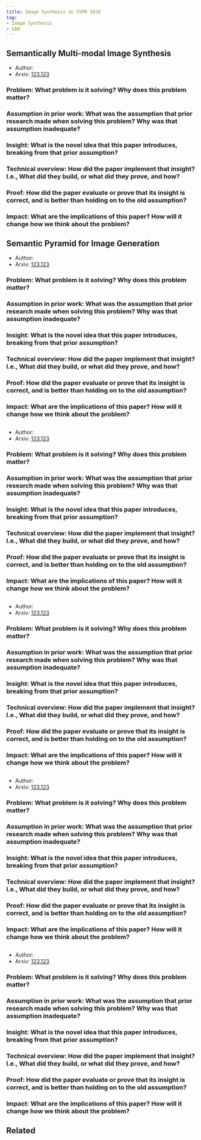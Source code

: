 ```yaml
---
title: Image Synthesis at CVPR 2020
tag:
- Image Synthesis
- GAN
---
```


## Semantically Multi-modal Image Synthesis


- Author:
- Arxiv: [123.123](https://arxiv.org/abs/)


### **Problem**: What problem is it solving? Why does this problem matter?



### **Assumption in prior work**: What was the assumption that prior research made when solving this problem? Why was that assumption inadequate?



### **Insight**: What is the novel idea that this paper introduces, breaking from that prior assumption?



### **Technical overview**: How did the paper implement that insight? I.e., What did they build, or what did they prove, and how?



### **Proof**: How did the paper evaluate or prove that its insight is correct, and is better than holding on to the old assumption?



### **Impact**: What are the implications of this paper? How will it change how we think about the problem?



<script async src="https://pagead2.googlesyndication.com/pagead/js/adsbygoogle.js"></script>
<ins class="adsbygoogle"
     style="display:block; text-align:center;"
     data-ad-layout="in-article"
     data-ad-format="fluid"
     data-ad-client="ca-pub-4466575858054752"
     data-ad-slot="8787986126"></ins>
<script>
     (adsbygoogle = window.adsbygoogle || []).push({});
</script>



## Semantic Pyramid for Image Generation


- Author:
- Arxiv: [123.123](https://arxiv.org/abs/)


### **Problem**: What problem is it solving? Why does this problem matter?



### **Assumption in prior work**: What was the assumption that prior research made when solving this problem? Why was that assumption inadequate?



### **Insight**: What is the novel idea that this paper introduces, breaking from that prior assumption?



### **Technical overview**: How did the paper implement that insight? I.e., What did they build, or what did they prove, and how?



### **Proof**: How did the paper evaluate or prove that its insight is correct, and is better than holding on to the old assumption?



### **Impact**: What are the implications of this paper? How will it change how we think about the problem?



<script async src="https://pagead2.googlesyndication.com/pagead/js/adsbygoogle.js"></script>
<ins class="adsbygoogle"
     style="display:block; text-align:center;"
     data-ad-layout="in-article"
     data-ad-format="fluid"
     data-ad-client="ca-pub-4466575858054752"
     data-ad-slot="8787986126"></ins>
<script>
     (adsbygoogle = window.adsbygoogle || []).push({});
</script>



## 

- Author:
- Arxiv: [123.123](https://arxiv.org/abs/)


### **Problem**: What problem is it solving? Why does this problem matter?



### **Assumption in prior work**: What was the assumption that prior research made when solving this problem? Why was that assumption inadequate?



### **Insight**: What is the novel idea that this paper introduces, breaking from that prior assumption?



### **Technical overview**: How did the paper implement that insight? I.e., What did they build, or what did they prove, and how?



### **Proof**: How did the paper evaluate or prove that its insight is correct, and is better than holding on to the old assumption?



### **Impact**: What are the implications of this paper? How will it change how we think about the problem?



<script async src="https://pagead2.googlesyndication.com/pagead/js/adsbygoogle.js"></script>
<ins class="adsbygoogle"
     style="display:block; text-align:center;"
     data-ad-layout="in-article"
     data-ad-format="fluid"
     data-ad-client="ca-pub-4466575858054752"
     data-ad-slot="8787986126"></ins>
<script>
     (adsbygoogle = window.adsbygoogle || []).push({});
</script>



## 

- Author:
- Arxiv: [123.123](https://arxiv.org/abs/)


### **Problem**: What problem is it solving? Why does this problem matter?



### **Assumption in prior work**: What was the assumption that prior research made when solving this problem? Why was that assumption inadequate?



### **Insight**: What is the novel idea that this paper introduces, breaking from that prior assumption?



### **Technical overview**: How did the paper implement that insight? I.e., What did they build, or what did they prove, and how?



### **Proof**: How did the paper evaluate or prove that its insight is correct, and is better than holding on to the old assumption?



### **Impact**: What are the implications of this paper? How will it change how we think about the problem?



<script async src="https://pagead2.googlesyndication.com/pagead/js/adsbygoogle.js"></script>
<ins class="adsbygoogle"
     style="display:block; text-align:center;"
     data-ad-layout="in-article"
     data-ad-format="fluid"
     data-ad-client="ca-pub-4466575858054752"
     data-ad-slot="8787986126"></ins>
<script>
     (adsbygoogle = window.adsbygoogle || []).push({});
</script>



## 

- Author:
- Arxiv: [123.123](https://arxiv.org/abs/)


### **Problem**: What problem is it solving? Why does this problem matter?



### **Assumption in prior work**: What was the assumption that prior research made when solving this problem? Why was that assumption inadequate?



### **Insight**: What is the novel idea that this paper introduces, breaking from that prior assumption?



### **Technical overview**: How did the paper implement that insight? I.e., What did they build, or what did they prove, and how?



### **Proof**: How did the paper evaluate or prove that its insight is correct, and is better than holding on to the old assumption?



### **Impact**: What are the implications of this paper? How will it change how we think about the problem?



<script async src="https://pagead2.googlesyndication.com/pagead/js/adsbygoogle.js"></script>
<ins class="adsbygoogle"
     style="display:block; text-align:center;"
     data-ad-layout="in-article"
     data-ad-format="fluid"
     data-ad-client="ca-pub-4466575858054752"
     data-ad-slot="8787986126"></ins>
<script>
     (adsbygoogle = window.adsbygoogle || []).push({});
</script>



## 

- Author:
- Arxiv: [123.123](https://arxiv.org/abs/)


### **Problem**: What problem is it solving? Why does this problem matter?



### **Assumption in prior work**: What was the assumption that prior research made when solving this problem? Why was that assumption inadequate?



### **Insight**: What is the novel idea that this paper introduces, breaking from that prior assumption?



### **Technical overview**: How did the paper implement that insight? I.e., What did they build, or what did they prove, and how?



### **Proof**: How did the paper evaluate or prove that its insight is correct, and is better than holding on to the old assumption?



### **Impact**: What are the implications of this paper? How will it change how we think about the problem?



<script async src="https://pagead2.googlesyndication.com/pagead/js/adsbygoogle.js"></script>
<ins class="adsbygoogle"
     style="display:block; text-align:center;"
     data-ad-layout="in-article"
     data-ad-format="fluid"
     data-ad-client="ca-pub-4466575858054752"
     data-ad-slot="8787986126"></ins>
<script>
     (adsbygoogle = window.adsbygoogle || []).push({});
</script>



## Related

